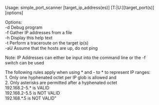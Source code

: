 Usage: simple_port_scanner [target_ip_address(es)] [T:|U:][target_port(s)] [options]

Options:<br />
-d		Debug program<br />
-f <FILE>	Gather IP addresses from a file<br />
-h		Display this help text<br />
-t		Perform a traceroute on the target ip(s)<br />
-aU		Assume that the hosts are up, do not ping<br />

Note: IP Addresses can either be input into the command line or the -f switch can be used

The following rules apply when using * and - to * to represent IP ranges:<br />
	1. Only one hyphenated octet per IP glob is allowed and<br />
	2. Only asterisks are permitted after a hyphenated octet<br />
	192.168.2-5.* is VALID<br />
	192.168.2-5.5 is NOT VALID<br />
	192.168.*.5 is NOT VALID"<br />
